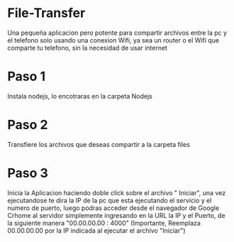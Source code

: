 # File-Transfer

Una pequeña aplicacion pero potente para compartir archivos entre la pc y el telefono
solo usando una conexion Wifi, ya sea un router o el Wifi que comparte tu telefono, sin
la necesidad de usar internet

# Paso 1
Instala nodejs, lo encotraras en la carpeta Nodejs

# Paso 2
Transfiere los archivos que deseas compartir a la carpeta files

# Paso 3
Inicia la Aplicacion haciendo doble click sobre el archivo " Iniciar", una vez ejecutandose 
te dira la IP de la pc que esta ejecutando el servicio y el numero de puerto, luego podras
acceder desde el navegador de Google Crhome al servidor simplemente ingresando en la URL
la IP y el Puerto, de la siguiente manera "00.00.00.00 : 4000" 
(Importante, Reemplaza 00.00.00.00 por la IP indicada al ejecutar el archivo "Iniciar") 
